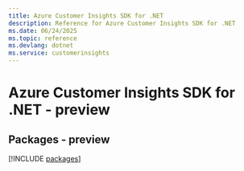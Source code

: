 ```yaml
---
title: Azure Customer Insights SDK for .NET
description: Reference for Azure Customer Insights SDK for .NET
ms.date: 06/24/2025
ms.topic: reference
ms.devlang: dotnet
ms.service: customerinsights
---
```

# Azure Customer Insights SDK for .NET - preview
## Packages - preview
[!INCLUDE [packages](customer-insights-index.md)]
